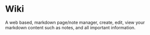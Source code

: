 # Wiki
A web based, markdown page/note manager, create, edit, view your markdown content such as notes, and all important information.
